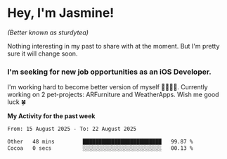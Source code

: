# Hey, I'm Jasmine!
_(Better known as sturdytea)_

Nothing interesting in my past to share with at the moment. 
But I'm pretty sure it will change soon.

### I'm seeking for new job opportunities as an iOS Developer. 

I'm working hard to become better version of myself 🙇‍♀🏋️‍♀️. 
Currently working on 2 pet-projects: ARFurniture and WeatherApps. 
Wish me good luck 🍀

**My Activity for the past week**

<!--START_SECTION:waka-->

```txt
From: 15 August 2025 - To: 22 August 2025

Other   48 mins         █████████████████████████   99.87 %
Cocoa   0 secs          ░░░░░░░░░░░░░░░░░░░░░░░░░   00.13 %
```

<!--END_SECTION:waka-->
